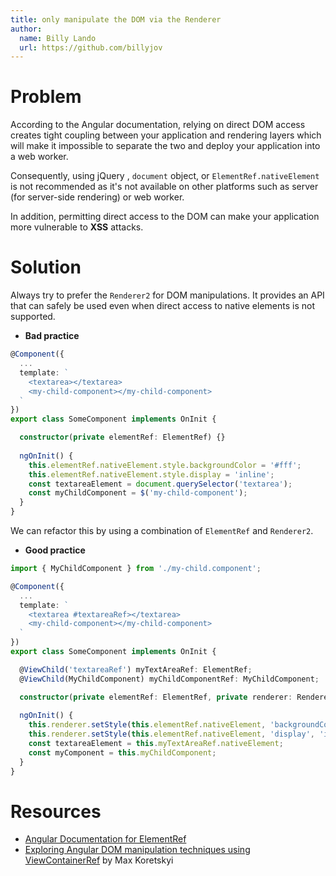 ```yaml
---
title: only manipulate the DOM via the Renderer
author: 
  name: Billy Lando
  url: https://github.com/billyjov
---
```


# Problem 

According to the Angular documentation, relying on direct DOM access creates tight coupling between your application and rendering layers which will make it impossible to separate the two and deploy your application into a web worker. 

Consequently, using jQuery , `document` object, or `ElementRef.nativeElement` is not recommended as it's not available on other platforms such as server (for server-side rendering) or web worker.

In addition, permitting direct access to the DOM can make your application more vulnerable to **XSS** attacks.

# Solution 

Always try to prefer the `Renderer2` for DOM manipulations. It provides an API that can safely be used even when direct access to native elements is not supported.

- **Bad practice**
```ts
@Component({
  ...
  template: `
    <textarea></textarea>
    <my-child-component></my-child-component>
  `
})
export class SomeComponent implements OnInit {

  constructor(private elementRef: ElementRef) {}
    
  ngOnInit() {
    this.elementRef.nativeElement.style.backgroundColor = '#fff';
    this.elementRef.nativeElement.style.display = 'inline';
    const textareaElement = document.querySelector('textarea');
    const myChildComponent = $('my-child-component');
  }
}
```

We can refactor this by using a combination of `ElementRef` and `Renderer2`.

- **Good practice**
```ts
import { MyChildComponent } from './my-child.component';

@Component({
  ...
  template: `
    <textarea #textareaRef></textarea>
    <my-child-component></my-child-component>
  `
})
export class SomeComponent implements OnInit {

  @ViewChild('textareaRef') myTextAreaRef: ElementRef;
  @ViewChild(MyChildComponent) myChildComponentRef: MyChildComponent;

  constructor(private elementRef: ElementRef, private renderer: Renderer2) {}
    
  ngOnInit() {
    this.renderer.setStyle(this.elementRef.nativeElement, 'backgroundColor', '#fff');
    this.renderer.setStyle(this.elementRef.nativeElement, 'display', 'inline');
    const textareaElement = this.myTextAreaRef.nativeElement;
    const myComponent = this.myChildComponent;
  }
}
```

# Resources

- [Angular Documentation for ElementRef](https://angular.io/api/core/ElementRef#description)
- [Exploring Angular DOM manipulation techniques using ViewContainerRef](https://blog.angularindepth.com/exploring-angular-dom-abstractions-80b3ebcfc02) by Max Koretskyi
